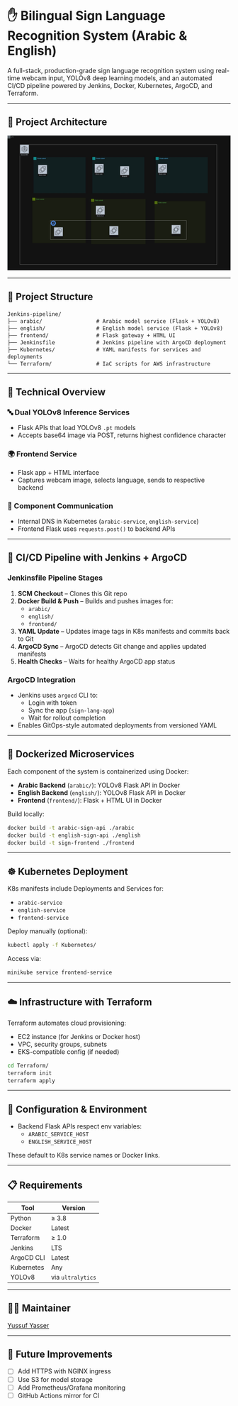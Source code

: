 # ✋ Bilingual Sign Language Recognition System (Arabic & English)

A full-stack, production-grade sign language recognition system using real-time webcam input, YOLOv8 deep learning models, and an automated CI/CD pipeline powered by Jenkins, Docker, Kubernetes, ArgoCD, and Terraform.

---

## 🧠 Project Architecture

![System Architecture](architecture.jpg)

---

## 📁 Project Structure

```
Jenkins-pipeline/
├── arabic/                 # Arabic model service (Flask + YOLOv8)
├── english/                # English model service (Flask + YOLOv8)
├── frontend/               # Flask gateway + HTML UI
├── Jenkinsfile             # Jenkins pipeline with ArgoCD deployment
├── Kubernetes/             # YAML manifests for services and deployments
└── Terraform/              # IaC scripts for AWS infrastructure
```

---

## 🧠 Technical Overview

### 🔤 Dual YOLOv8 Inference Services
- Flask APIs that load YOLOv8 `.pt` models
- Accepts base64 image via POST, returns highest confidence character

### 🌍 Frontend Service
- Flask app + HTML interface
- Captures webcam image, selects language, sends to respective backend

### 🔁 Component Communication
- Internal DNS in Kubernetes (`arabic-service`, `english-service`)
- Frontend Flask uses `requests.post()` to backend APIs

---

## 🚀 CI/CD Pipeline with Jenkins + ArgoCD

### Jenkinsfile Pipeline Stages

1. **SCM Checkout** – Clones this Git repo
2. **Docker Build & Push** – Builds and pushes images for:
   - `arabic/`
   - `english/`
   - `frontend/`
3. **YAML Update** – Updates image tags in K8s manifests and commits back to Git
4. **ArgoCD Sync** – ArgoCD detects Git change and applies updated manifests
5. **Health Checks** – Waits for healthy ArgoCD app status

### ArgoCD Integration

- Jenkins uses `argocd` CLI to:
  - Login with token
  - Sync the app (`sign-lang-app`)
  - Wait for rollout completion
- Enables GitOps-style automated deployments from versioned YAML

---

## 🐳 Dockerized Microservices

Each component of the system is containerized using Docker:

- **Arabic Backend** (`arabic/`): YOLOv8 Flask API in Docker
- **English Backend** (`english/`): YOLOv8 Flask API in Docker
- **Frontend** (`frontend/`): Flask + HTML UI in Docker

Build locally:

```bash
docker build -t arabic-sign-api ./arabic
docker build -t english-sign-api ./english
docker build -t sign-frontend ./frontend
```

---

## ☸️ Kubernetes Deployment

K8s manifests include Deployments and Services for:

- `arabic-service`
- `english-service`
- `frontend-service`

Deploy manually (optional):

```bash
kubectl apply -f Kubernetes/
```

Access via:

```bash
minikube service frontend-service
```

---

## ☁️ Infrastructure with Terraform

Terraform automates cloud provisioning:

- EC2 instance (for Jenkins or Docker host)
- VPC, security groups, subnets
- EKS-compatible config (if needed)

```bash
cd Terraform/
terraform init
terraform apply
```

---

## 🔧 Configuration & Environment

- Backend Flask APIs respect env variables:
  - `ARABIC_SERVICE_HOST`
  - `ENGLISH_SERVICE_HOST`

These default to K8s service names or Docker links.

---

## 📋 Requirements

| Tool        | Version |
|-------------|---------|
| Python      | ≥ 3.8   |
| Docker      | Latest  |
| Terraform   | ≥ 1.0   |
| Jenkins     | LTS     |
| ArgoCD CLI  | Latest  |
| Kubernetes  | Any     |
| YOLOv8      | via `ultralytics` |

---

## 👨‍💻 Maintainer

[Yussuf Yasser](https://github.com/yussufyasser)

---

## 🧪 Future Improvements

- [ ] Add HTTPS with NGINX ingress
- [ ] Use S3 for model storage
- [ ] Add Prometheus/Grafana monitoring
- [ ] GitHub Actions mirror for CI
